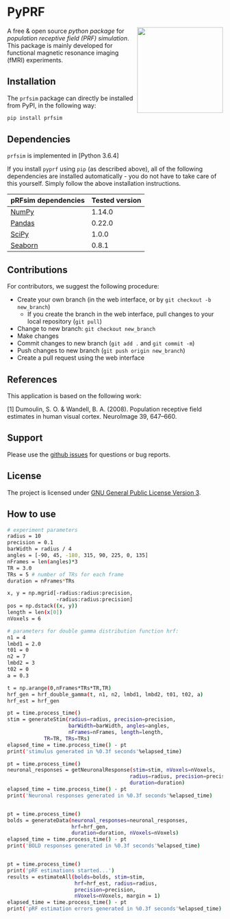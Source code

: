 # PyPRF
<img src="logo.png" width=200 align="right" />

A free & open source *python package* for *population receptive field (PRF) simulation*. This package is mainly developed for functional magnetic resonance imaging (fMRI) experiments.

## Installation
The `prfsim` package can directly be installed from PyPI, in the following way:

```bash
pip install prfsim
```

## Dependencies
`prfsim` is implemented in [Python 3.6.4]

If you install `pyprf` using `pip` (as described above), all of the following dependencies are installed automatically - you do not have to take care of this yourself. Simply follow the above installation instructions.

| pRFsim dependencies                                   | Tested version |
|-------------------------------------------------------|----------------|
| [NumPy](http://www.numpy.org/)                        | 1.14.0         |
| [Pandas](https://pandas.pydata.org/)                  | 0.22.0         |
| [SciPy](http://www.scipy.org/)                        | 1.0.0          |
| [Seaborn](https://seaborn.pydata.org/)   		| 0.8.1          |

## Contributions

For contributors, we suggest the following procedure:

* Create your own branch (in the web interface, or by `git checkout -b new_branch`)
    * If you create the branch in the web interface, pull changes to your local repository (`git pull`)
* Change to new branch: `git checkout new_branch`
* Make changes
* Commit changes to new branch (`git add .` and `git commit -m`)
* Push changes to new branch (`git push origin new_branch`)
* Create a pull request using the web interface

## References
This application is based on the following work:

[1] Dumoulin, S. O. & Wandell, B. A. (2008). Population receptive field estimates in human visual cortex. NeuroImage 39, 647–660.

## Support
Please use the [github issues](https://github.com/arash-ash/prfsim/issues) for questions or bug reports.

## License
The project is licensed under [GNU General Public License Version 3](http://www.gnu.org/licenses/gpl.html).

## How to use
```bash
# experiment parameters
radius = 10
precision = 0.1
barWidth = radius / 4
angles = [-90, 45, -180, 315, 90, 225, 0, 135]
nFrames = len(angles)*3
TR = 3.0
TRs = 5 # number of TRs for each frame
duration = nFrames*TRs

x, y = np.mgrid[-radius:radius:precision,
                -radius:radius:precision]
pos = np.dstack((x, y))
length = len(x[0])
nVoxels = 6

# parameters for double gamma distribution function hrf:
n1 = 4
lmbd1 = 2.0
t01 = 0
n2 = 7
lmbd2 = 3
t02 = 0
a = 0.3

t = np.arange(0,nFrames*TRs*TR,TR)
hrf_gen = hrf_double_gamma(t, n1, n2, lmbd1, lmbd2, t01, t02, a)
hrf_est = hrf_gen

pt = time.process_time()
stim = generateStim(radius=radius, precision=precision,
                    barWidth=barWidth, angles=angles,
                    nFrames=nFrames, length=length,
		    TR=TR, TRs=TRs)
elapsed_time = time.process_time() - pt
print('stimulus generated in %0.3f seconds'%elapsed_time)

pt = time.process_time()
neuronal_responses = getNeuronalResponse(stim=stim, nVoxels=nVoxels,
                                        radius=radius, precision=precision,
                                        duration=duration)
elapsed_time = time.process_time() - pt
print('Neuronal responses generated in %0.3f seconds'%elapsed_time)


pt = time.process_time()
bolds = generateData(neuronal_responses=neuronal_responses,
                     hrf=hrf_gen,
                     duration=duration, nVoxels=nVoxels)
elapsed_time = time.process_time() - pt
print('BOLD responses generated in %0.3f seconds'%elapsed_time)


pt = time.process_time()
print('pRF estimations started...')
results = estimateAll(bolds=bolds, stim=stim,
                      hrf=hrf_est, radius=radius,
                      precision=precision,
                      nVoxels=nVoxels, margin = 1)
elapsed_time = time.process_time() - pt
print('pRF estimation errors generated in %0.3f seconds'%elapsed_time)
```

